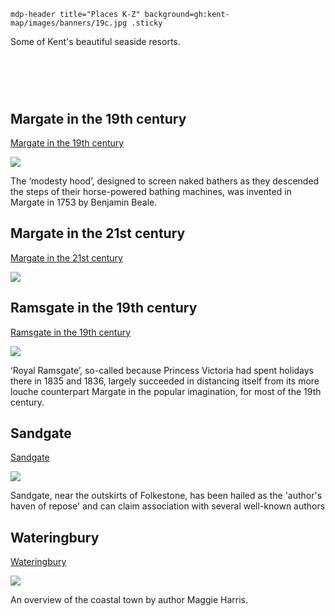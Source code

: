 `mdp-header title="Places K-Z" background=gh:kent-map/images/banners/19c.jpg .sticky`

Some of Kent's beautiful seaside resorts.

# &nbsp; 
<param class="cards">

## Margate in the 19th century

[Margate in the 19th century](/19c/19c-margate/)

![](https://raw.githubusercontent.com/kent-map/images/main/thumbnails/placeskz_Margate_in_the_19th_century.jpg)

The ‘modesty hood’, designed to screen naked bathers as they descended the steps of their horse-powered bathing machines, was invented in Margate in 1753 by Benjamin Beale.

## Margate in the 21st century

[Margate in the 21st century](/21c/21c-margate/)

![](https://raw.githubusercontent.com/kent-map/images/main/thumbnails/placeskz_Margate_in_the_21st_century.jpg)

## Ramsgate in the 19th century

[Ramsgate in the 19th century](/19c/19c-ramsgate/)

![](https://raw.githubusercontent.com/kent-map/images/main/thumbnails/placeskz_Ramsgate_in_the_19th_century.jpg)

‘Royal Ramsgate’, so-called because Princess Victoria had spent holidays there in 1835 and 1836, largely succeeded in distancing itself from its more louche counterpart Margate in the popular imagination, for most of the 19th century.

## Sandgate

[Sandgate](/placeskz/sandgate-overview)

![](https://raw.githubusercontent.com/kent-map/images/main/thumbnails/placeskz_Sandgate.jpg)

Sandgate, near the outskirts of Folkestone, has been hailed as the 'author's haven of repose' and can claim association with several well-known authors

## Wateringbury

[Wateringbury](/placeskz/wateringbury-overview)

![](https://raw.githubusercontent.com/kent-map/images/main/thumbnails/placeskz_Wateringbury.jpg)

An overview of the coastal town by author Maggie Harris.
